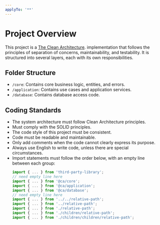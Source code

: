 ```yaml
---
applyTo: '**'
---
```


# Project Overview

This project is a [The Clean Architecture](https://blog.cleancoder.com/uncle-bob/2012/08/13/the-clean-architecture.html). implementation that follows the principles of separation of concerns, maintainability, and testability. It is structured into several layers, each with its own responsibilities.

## Folder Structure

- `/core`: Contains core business logic, entities, and errors.
- `/application`: Contains use cases and application services.
- `/database`: Contains database access code.

## Coding Standards

- The system architecture must follow Clean Architecture principles.
- Must comply with the SOLID principles.
- The code style of this project must be consistent.
- Code must be readable and maintainable.
- Only add comments when the code cannot clearly express its purpose.
- Always use English to write code, unless there are special circumstances.
- Import statements must follow the order below, with an empty line between each group:
  ```typescript
  import { ... } from 'third-party-library';
  // need empty line here
  import { ... } from '@ca/core';
  import { ... } from '@ca/application';
  import { ... } from '@ca/database';
  // need empty line here
  import { ... } from '../../relative-path';
  import { ... } from '../relative-path';
  import { ... } from './relative-path';
  import { ... } from './children/relative-path';
  import { ... } from './children/children/relative-path';
  ```
